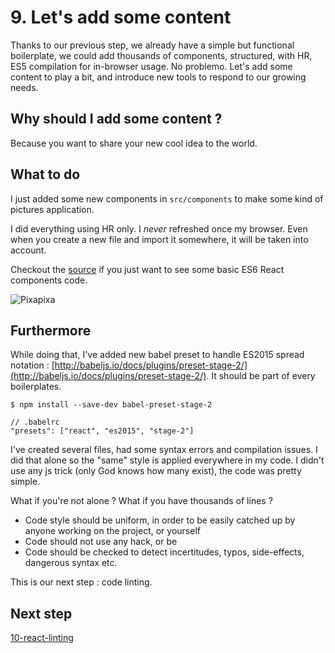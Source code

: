 # 9. Let's add some content

Thanks to our previous step, we already have a simple but functional boilerplate, we could add thousands of components, structured, with HR, ES5 compilation for in-browser usage. No problemo. Let's add some content to play a bit, and introduce new tools to respond to our growing needs.

## Why should I add some content ?

Because you want to share your new cool idea to the world.

## What to do

I just added some new components in `src/components` to make some kind of pictures application.

I did everything using HR only. I _never_ refreshed once my browser. Even when you create a new file and import it somewhere, it will be taken into account.

Checkout the [source](https://github.com/chtefi/react-boilerplates/tree/9-react-content/src/components) if you just want to see some basic ES6 React components code.

![Pixapixa](https://cdn.rawgit.com/chtefi/react-boilerplates/9-react-content/pixapixa.png)

## Furthermore

While doing that, I've added new babel preset to handle ES2015 spread notation : [http://babeljs.io/docs/plugins/preset-stage-2/](http://babeljs.io/docs/plugins/preset-stage-2/). It should be part of every boilerplates.

```
$ npm install --save-dev babel-preset-stage-2
```
```
// .babelrc
"presets": ["react", "es2015", "stage-2"]
```

I've created several files, had some syntax errors and compilation issues.
I did that alone so the "same" style is applied everywhere in my code. I didn't use any js trick (only God knows how many exist), the code was pretty simple.

What if you're not alone ? What if you have thousands of lines ?

- Code style should be uniform, in order to be easily catched up by anyone working on the project, or yourself
- Code should not use any hack, or be
- Code should be checked to detect incertitudes, typos, side-effects, dangerous syntax etc.

This is our next step : code linting.

## Next step

[10-react-linting](https://github.com/chtefi/react-stack-step-by-step/tree/10-react-linting)
